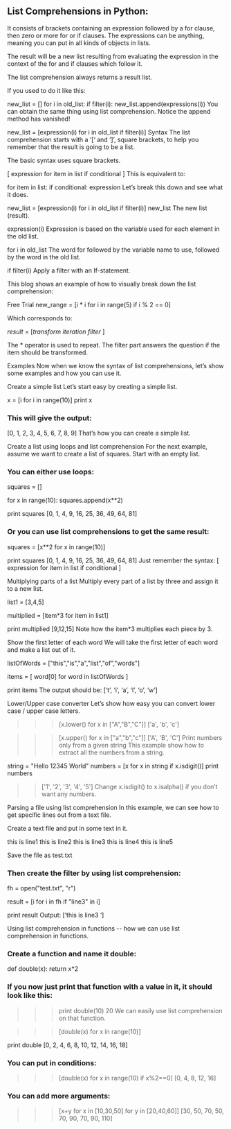 ## List Comprehensions in Python:

It consists of brackets containing an expression followed by a for clause, then
zero or more for or if clauses. The expressions can be anything, meaning you can
put in all kinds of objects in lists.

The result will be a new list resulting from evaluating the expression in the
context of the for and if clauses which follow it.

The list comprehension always returns a result list.

If you used to do it like this:

new_list = []
for i in old_list:
    if filter(i):
        new_list.append(expressions(i))
You can obtain the same thing using list comprehension. Notice the append method has vanished!

new_list = [expression(i) for i in old_list if filter(i)]
Syntax
The list comprehension starts with a ‘[‘ and ‘]’, square brackets, to help you remember that the
result is going to be a list.

The basic syntax uses square brackets.

[ expression for item in list if conditional ]
This is equivalent to:

for item in list:
    if conditional:
        expression
Let’s break this down and see what it does.

      
new_list = [expression(i) for i in old_list if filter(i)]
new_list
The new list (result).

expression(i)
Expression is based on the variable used for each element in the old list.

for i in old_list
The word for followed by the variable name to use, followed by the word in the
old list.

if filter(i)
Apply a filter with an If-statement.

This blog shows an example of how to visually break down the list comprehension:


Free Trial
new_range = [i * i for i in range(5) if i % 2 == 0]

Which corresponds to:

*result* = [*transform* *iteration* *filter* ]

The * operator is used to repeat. The filter part answers the question if the
item should be transformed.

Examples
Now when we know the syntax of list comprehensions, let’s show some examples and
how you can use it.

Create a simple list
Let’s start easy by creating a simple list.

x = [i for i in range(10)]
print x

### This will give the output:
[0, 1, 2, 3, 4, 5, 6, 7, 8, 9]
That’s how you can create a simple list.

Create a list using loops and list comprehension
For the next example, assume we want to create a list of squares. Start with an empty list.

### You can either use loops:
squares = []

for x in range(10):
    squares.append(x**2)
 
print squares
[0, 1, 4, 9, 16, 25, 36, 49, 64, 81]

### Or you can use list comprehensions to get the same result:
squares = [x**2 for x in range(10)]

print squares
[0, 1, 4, 9, 16, 25, 36, 49, 64, 81]
Just remember the syntax: [ expression for item in list if conditional ]

Multiplying parts of a list
Multiply every part of a list by three and assign it to a new list.

list1 = [3,4,5]
 
multiplied = [item*3 for item in list1] 
 
print multiplied 
[9,12,15]
Note how the item*3 multiplies each piece by 3.

Show the first letter of each word
We will take the first letter of each word and make a list out of it.

listOfWords = ["this","is","a","list","of","words"]

items = [ word[0] for word in listOfWords ]

print items
The output should be: [‘t’, ‘i’, ‘a’, ‘l’, ‘o’, ‘w’]

Lower/Upper case converter
Let’s show how easy you can convert lower case / upper case letters.

>>> [x.lower() for x in ["A","B","C"]]
['a', 'b', 'c']

>>> [x.upper() for x in ["a","b","c"]]
['A', 'B', 'C']
Print numbers only from a given string
This example show how to extract all the numbers from a string.

string = "Hello 12345 World"
numbers = [x for x in string if x.isdigit()]
print numbers

>> ['1', '2', '3', '4', '5']
Change x.isdigit() to x.isalpha() if you don’t want any numbers.

Parsing a file using list comprehension
In this example, we can see how to get specific lines out from a text file.

Create a text file and put in some text in it.

this is line1
this is line2
this is line3
this is line4
this is line5

Save the file as test.txt

### Then create the filter by using list comprehension:

fh = open("test.txt", "r")

result = [i for i in fh if "line3" in i]

print result
Output: [‘this is line3
‘]

Using list comprehension in functions
-- how we can use list comprehension in functions.

### Create a function and name it double:
def double(x):
  return x*2

### If you now just print that function with a value in it, it should look like this:
>>> print double(10)
20
We can easily use list comprehension on that function.

>>> [double(x) for x in range(10)]

print double
[0, 2, 4, 6, 8, 10, 12, 14, 16, 18]

### You can put in conditions:

>>> [double(x) for x in range(10) if x%2==0]
[0, 4, 8, 12, 16]

### You can add more arguments:

>>> [x+y for x in [10,30,50] for y in [20,40,60]]
[30, 50, 70, 50, 70, 90, 70, 90, 110]